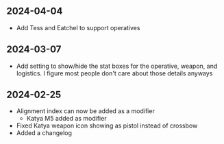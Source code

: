 ## 2024-04-04

- Add Tess and Eatchel to support operatives

## 2024-03-07

- Add setting to show/hide the stat boxes for the operative, weapon, and logistics. I figure most
  people don't care about those details anyways

## 2024-02-25

- Alignment index can now be added as a modifier
  - Katya M5 added as modifier
- Fixed Katya weapon icon showing as pistol instead of crossbow
- Added a changelog
